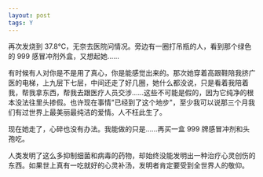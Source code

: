 ```yaml
---
layout: post
tags: Y
---
```


再次发烧到 37.8℃，无奈去医院问情况。旁边有一圈打吊瓶的人，看到那个绿色的 999 感冒冲剂外盒，又想起她……

有时候有人对你是不是用了真心，你是能感觉出来的。那次她穿着高跟鞋陪我挤广医的电梯，上九层下七层，中间还走了好几圈，她什么都没说，只是看着我陪着我，帮我拿东西，帮我去跟医疗人员交涉……这些不可能是假的，因为它纯净的根本没法往里头掺假。也许现在事情"已经到了这个地步"，至少我可以说那三个月我们有过世界上最美丽最纯洁的爱情。人不枉此生了。

现在她走了，心碎也没有办法。我能做的只是……再买一盒 999 牌感冒冲剂和头孢吃。

人类发明了这么多抑制细菌和病毒的药物，却始终没能发明出一种治疗心灵创伤的东西。如果世上真有一吃就好的心灵补汤，发明者肯定要受到全世界人的敬仰。
